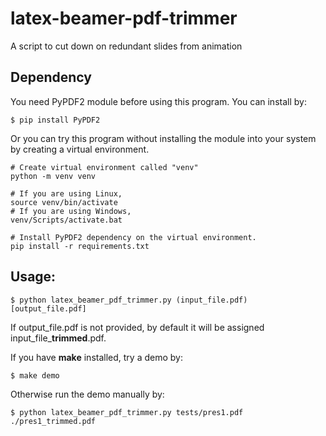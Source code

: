 # latex-beamer-pdf-trimmer
A script to cut down on redundant slides from animation

## Dependency
You need PyPDF2 module before using this program.
You can install by:
```
$ pip install PyPDF2
```
Or you can try this program without installing the module into your system by creating a virtual environment.
```
# Create virtual environment called "venv"
python -m venv venv     

# If you are using Linux,
source venv/bin/activate
# If you are using Windows,
venv/Scripts/activate.bat

# Install PyPDF2 dependency on the virtual environment.
pip install -r requirements.txt
```

## Usage:
```
$ python latex_beamer_pdf_trimmer.py (input_file.pdf) [output_file.pdf]
```
If output_file.pdf is not provided, by default it will be assigned input_file_**trimmed**.pdf.

If you have **make** installed, try a demo by:
```
$ make demo
```
Otherwise run the demo manually by:
```
$ python latex_beamer_pdf_trimmer.py tests/pres1.pdf ./pres1_trimmed.pdf
```